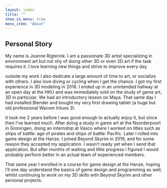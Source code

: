 ```yaml
---
layout: index
title: ""
show_in_menu: true
menu_item: "About"
---
```


## Personal Story

My name is Joanne Rigterink. I am a passionate 3D artist specializing in environment art but not shy of doing other 3D or even 2D art if the task requires it. I love learning new things and strive to improve every day. 

outside my work I also dedicate a large amount of time to art, or socialize with others. I also love diving or cycling when I get the chance. 
I got my first experience in 3D modeling in 2016. I ended up in an unintended hallway at an open day at the HKU and was immediately sold on the study of game art, 3D in particular. We had an introductory lesson on Maya. That same day I had installed Blender and bought my very first drawing tablet (a huge but old professional Wacom Intuos 3). 

It took me 2 years before I was good enough to actually enjoy it, but since then I've learned much. After doing a study in game art at the Noorderpoort in Groningen, doing an internship at Vasco where I worked on titles such as ships of battle: age of pirates and ships of battle: Pacific. Later I rolled into game design at the Hanze. 
I joined Beyond Skyrim in 2019, and for some reason they accepted my application. I wasn’t ready yet when I send that application. But after months of waiting and little progress I figured I would probably perform better in an actual team of experienced members.

That same year I enrolled in a course for game design at the Hanze, hoping I’ll one day understand the basics of game design and programming as well, whilst continuing to work on my 3D skills with Beyond Skyrim and other personal projects.